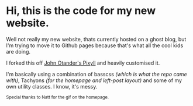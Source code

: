# Hi, this is the code for my new website. 

Well not really my new website, thats currently hosted on a ghost blog, but I'm trying to move it to Github pages because that's what all the cool kids are doing. 

I forked this off [John Otander's Pixyll](http://pixyll.com) and heavily customised it.  

I'm basically using a combination of basscss _(which is what the repo came with)_, Tachyons _(for the homepage and left-post layout)_ and some of my own utility classes. I know, it's messy. 

<small>Special thanks to Natt for the gif on the homepage.</small>